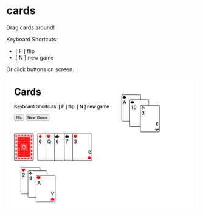 # cards

Drag cards around!

Keyboard Shortcuts:

- [ F ] flip
- [ N ] new game

Or click buttons on screen.

![screenshot of cards](assets/images/screenshot.png)
